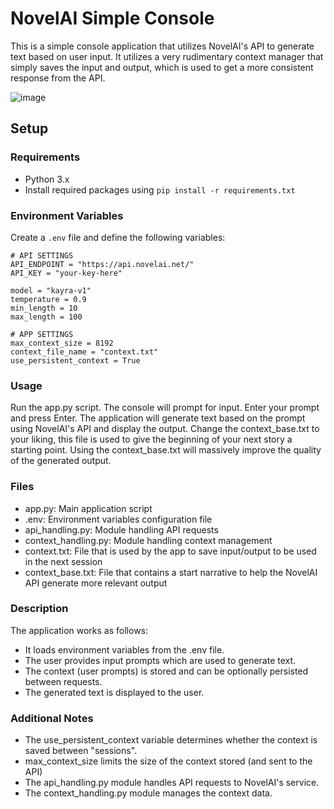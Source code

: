 # NovelAI Simple Console

This is a simple console application that utilizes NovelAI's API to generate text based on user input.
It utilizes a very rudimentary context manager that simply saves the input and output, which is used to get a more consistent response from the API.

![image](https://github.com/StormTersteeg/novelai_simple_console/assets/42808385/c4c0901a-ca38-47ef-942e-0824ee8a162b)

## Setup

### Requirements

- Python 3.x
- Install required packages using `pip install -r requirements.txt`

### Environment Variables

Create a `.env` file and define the following variables:

```dotenv
# API SETTINGS
API_ENDPOINT = "https://api.novelai.net/"
API_KEY = "your-key-here"

model = "kayra-v1"
temperature = 0.9 
min_length = 10   
max_length = 100  

# APP SETTINGS
max_context_size = 8192               
context_file_name = "context.txt"     
use_persistent_context = True
```

### Usage

Run the app.py script. The console will prompt for input. Enter your prompt and press Enter. The application will generate text based on the prompt using NovelAI's API and display the output.
Change the context_base.txt to your liking, this file is used to give the beginning of your next story a starting point. Using the context_base.txt will massively improve the quality of the generated output.

### Files
- app.py: Main application script
- .env: Environment variables configuration file
- api_handling.py: Module handling API requests
- context_handling.py: Module handling context management
- context.txt: File that is used by the app to save input/output to be used in the next session
- context_base.txt: File that contains a start narrative to help the NovelAI API generate more relevant output

### Description

The application works as follows:
- It loads environment variables from the .env file.
- The user provides input prompts which are used to generate text.
- The context (user prompts) is stored and can be optionally persisted between requests.
- The generated text is displayed to the user.

### Additional Notes
- The use_persistent_context variable determines whether the context is saved between "sessions".
- max_context_size limits the size of the context stored (and sent to the API)
- The api_handling.py module handles API requests to NovelAI's service.
- The context_handling.py module manages the context data.

